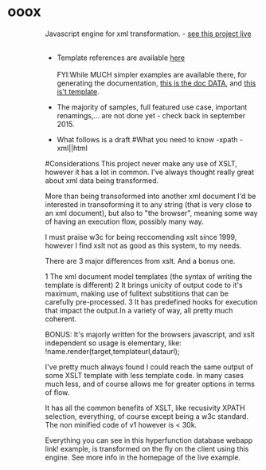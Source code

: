 # ooox
<div id="supercontainer" style="width:70%%;margin-left:15%">
Javascript engine for xml transformation. - <a href="http://www.tipozerozero.com/ooox/" target="_blank">see this project live</a><br/><br/>

- Template references are available <a href="http://www.tipozerozero.com/ooox/index.htm">here</a><br/><br/>
  FYI:While MUCH simpler examples are available there, for generating the documentation, <a href="http://www.tipozerozero.com/ooox/template-references.xml">this is the doc DATA</a>, and <a href="http://www.tipozerozero.com/ooox/template-doc-node.xml">this is't template</a>.
   
- The majority of samples, full featured use case, important renamings,... are not done yet - check back in september 2015.<br/>
- What follows is a draft
#What you need to know
-xpath
-xml||html

#Considerations
This project never make any use of XSLT, however it has a lot in common.
I've always thought really great about xml data being transformed.

More than being transoformed into another xml document I'd be interested in transoforming it to any string (that is very close to an xml document), but also to "the browser", meaning some way of having an execution flow, possibly many way.

I must praise w3c for being reccomending xslt since 1999, however I find xslt not as good as this system, to my needs.

There are 3 major differences from xslt. And a bonus one.

1 The xml document model templates (the syntax of writing the template is different)
2 It brings unicity of output code to it's maximum, making use of fulltext substitions that can be carefully pre-processed.
3 It has predefined hooks for execution that impact the output.In a variety of way, all pretty much coherent.

BONUS: It's majorly written for the browsers javascript, and xslt independent so usage is elementary, like:
!name.render(target,templateurl,dataurl);

I've pretty much always found I could reach the same output of some XSLT template with less template code.
In many cases much less, and of course allows me for greater options in terms of flow.

It has all the common benefits of XSLT, like recusivity XPATH selection, everything, of course except being a w3c standard. The non minified code of v1 however is < 30k.




Everything you can see in this hyperfunction database webapp link! example, is transformed on the fly on the client using this engine. See more info in the homepage of the live example.


</div>
